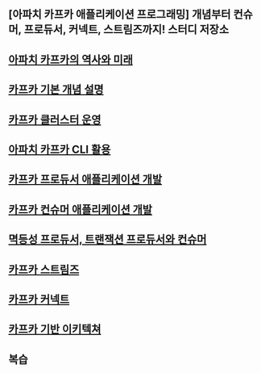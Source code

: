 ## [아파치 카프카 애플리케이션 프로그래밍] 개념부터 컨슈머, 프로듀서, 커넥트, 스트림즈까지! 스터디 저장소 


## [아파치 카프카의 역사와 미래](./01.%20아파치%20카프카의%20역사와%20미래/README.md)
## [카프카 기본 개념 설명](./02.%20카프카%20기본%20개념%20설명/README.md)
## [카프카 클러스터 운영](./03.%20카프카%20클러스터%20운영/README.md)
## [아파치 카프카 CLI 활용](./04.%20아파치%20카프카%20CLI%20활용/README.md)
## [카프카 프로듀서 애플리케이션 개발](./05.%20카프카%20프로듀서%20애플리케이션%20개발/README.md)
## [카프카 컨슈머 애플리케이션 개발](./06.카프카%20컨슈머%20애플리케이션%20개발/README.md)
## [멱등성 프로듀서, 트랜잭션 프로듀서와 컨슈머](./07.멱등성%20프로듀서,%20트랜잭션%20프로듀서와%20컨슈머/README.md)
## [카프카 스트림즈](./08.카프카%20스트림즈/README.md)
## [카프카 커넥트](./09.카프카%20커넥트/README.md)
## [카프카 기반 이키텍쳐](./10.카프카%20기반%20아키텍처/README.md)
## 복습